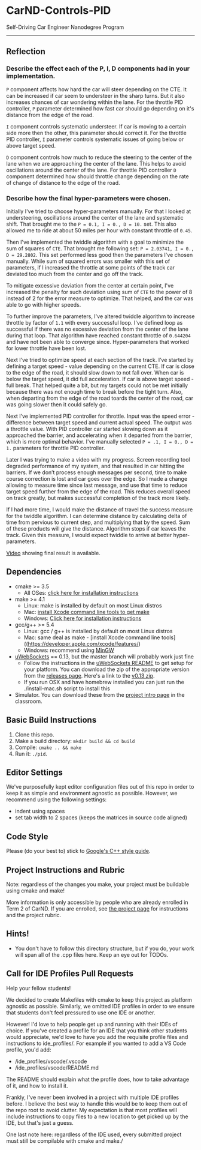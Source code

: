 # CarND-Controls-PID
Self-Driving Car Engineer Nanodegree Program

---

## Reflection

### Describe the effect each of the P, I, D components had in your implementation.

`P` component affects how hard the car will steer depending on the CTE. It can be increased if car seem to understeer in the sharp turns. But it also increases chances of car wondering within the lane. For the throttle PID controller, `P` parameter determined how fast car should go depending on it's distance from the edge of the road.

`I` component controls systematic understeer. If car is moving to a certain side more then the other, this parameter should correct it. For the throttle PID controller, `I` parameter controls systematic issues of going below or above target speed.

`D` component controls how much to reduce the steering to the center of the lane when we are approaching the center of the lane. This helps to avoid oscillations around the center of the lane. For throttle PID controller `D` component determined how should throttle change depending on the rate of change of distance to the edge of the road.

### Describe how the final hyper-parameters were chosen.

Initially I've tried to choose hyper-parameters manually. For that I looked at understeering, oscillations around the center of the lane and systematic shift. That brought me to the `P = 0.1, I = 0., D = 10.` set. This also allowed me to ride at about 50 miles per hour with constant throttle of `0.45`.

Then I've implemented the twiddle algorithm with a goal to minimize the sum of squares of `CTE`. That brought me following set: `P = 2.03741, I = 0., D = 29.2802`. This set performed less good then the parameters I've chosen manually. While sum of squared errors was smaller with this set of parameters, if I increased the throttle at some points of the track car deviated too much from the center and go off the track.

To mitigate excessive deviation from the center at certain point, I've increased the penalty for such deviation using sum of `CTE` to the power of 8 instead of 2 for the error measure to optimize. That helped, and the car was able to go with higher speeds.

To further improve the parameters, I've altered twiddle algorithm to increase throttle by factor of `1.1` with every successful loop. I've defined loop as successful if there was no excessive deviation from the center of the lane during that loop. That algorithm have reached constant throttle of `0.644204` and have not been able to converge since. Hyper-parameters that worked for lower throttle have been lost.

Next I’ve tried to optimize speed at each section of the track. I’ve started by defining a target speed - value depending on the current CTE. If car is close to the edge of the road, it should slow down to not fall over. When car is below the target speed, it did full acceleration. If car is above target speed - full break. That helped quite a bit, but my targets could not be met initially because there was not enough time to break before the tight turn. Also, when departing from the edge of the road toards the center of the road, car was going slower then it could safely go.

Next I’ve implemented PID controller for throttle. Input was the speed error - difference between target speed and current actual speed. The output was a throttle value. With PID controller car started slowing down as it approached the barrier, and accelerating when it departed from the barrier, which is more optimal behavior. I've manually selected `P = .1, I = 0., D = 1.` parameters for throttle PID controller.

Later I was trying to make a video with my progress. Screen recording tool degraded performance of my system, and that resulted in car hitting the barriers. If we don’t process enough messages per second, time to make course correction is lost and car goes over the edge. So I made a change allowing to measure time since last message, and use that time to reduce target speed further from the edge of the road. This reduces overall speed on track greatly, but makes successful completion of the track more likely.

If I had more time, I would make the distance of travel the success measure for the twiddle algorithm. I can determine distance by calculating delta of time from pervious to current step, and multiplying that by the speed. Sum of these products will give the distance. Algorithm stops if car leaves the track. Given this measure, I would expect twiddle to arrive at better hyper-parameters.

[Video](https://youtu.be/Ldnlt6bflJI) showing final result is available.

## Dependencies

* cmake >= 3.5
  * All OSes: [click here for installation instructions](https://cmake.org/install/)
* make >= 4.1
  * Linux: make is installed by default on most Linux distros
  * Mac: [install Xcode command line tools to get make](https://developer.apple.com/xcode/features/)
  * Windows: [Click here for installation instructions](http://gnuwin32.sourceforge.net/packages/make.htm)
* gcc/g++ >= 5.4
  * Linux: gcc / g++ is installed by default on most Linux distros
  * Mac: same deal as make - [install Xcode command line tools]((https://developer.apple.com/xcode/features/)
  * Windows: recommend using [MinGW](http://www.mingw.org/)
* [uWebSockets](https://github.com/uWebSockets/uWebSockets) == 0.13, but the master branch will probably work just fine
  * Follow the instructions in the [uWebSockets README](https://github.com/uWebSockets/uWebSockets/blob/master/README.md) to get setup for your platform. You can download the zip of the appropriate version from the [releases page](https://github.com/uWebSockets/uWebSockets/releases). Here's a link to the [v0.13 zip](https://github.com/uWebSockets/uWebSockets/archive/v0.13.0.zip).
  * If you run OSX and have homebrew installed you can just run the ./install-mac.sh script to install this
* Simulator. You can download these from the [project intro page](https://github.com/udacity/CarND-PID-Control-Project/releases) in the classroom.

## Basic Build Instructions

1. Clone this repo.
2. Make a build directory: `mkdir build && cd build`
3. Compile: `cmake .. && make`
4. Run it: `./pid`. 

## Editor Settings

We've purposefully kept editor configuration files out of this repo in order to
keep it as simple and environment agnostic as possible. However, we recommend
using the following settings:

* indent using spaces
* set tab width to 2 spaces (keeps the matrices in source code aligned)

## Code Style

Please (do your best to) stick to [Google's C++ style guide](https://google.github.io/styleguide/cppguide.html).

## Project Instructions and Rubric

Note: regardless of the changes you make, your project must be buildable using
cmake and make!

More information is only accessible by people who are already enrolled in Term 2
of CarND. If you are enrolled, see [the project page](https://classroom.udacity.com/nanodegrees/nd013/parts/40f38239-66b6-46ec-ae68-03afd8a601c8/modules/f1820894-8322-4bb3-81aa-b26b3c6dcbaf/lessons/e8235395-22dd-4b87-88e0-d108c5e5bbf4/concepts/6a4d8d42-6a04-4aa6-b284-1697c0fd6562)
for instructions and the project rubric.

## Hints!

* You don't have to follow this directory structure, but if you do, your work
  will span all of the .cpp files here. Keep an eye out for TODOs.

## Call for IDE Profiles Pull Requests

Help your fellow students!

We decided to create Makefiles with cmake to keep this project as platform
agnostic as possible. Similarly, we omitted IDE profiles in order to we ensure
that students don't feel pressured to use one IDE or another.

However! I'd love to help people get up and running with their IDEs of choice.
If you've created a profile for an IDE that you think other students would
appreciate, we'd love to have you add the requisite profile files and
instructions to ide_profiles/. For example if you wanted to add a VS Code
profile, you'd add:

* /ide_profiles/vscode/.vscode
* /ide_profiles/vscode/README.md

The README should explain what the profile does, how to take advantage of it,
and how to install it.

Frankly, I've never been involved in a project with multiple IDE profiles
before. I believe the best way to handle this would be to keep them out of the
repo root to avoid clutter. My expectation is that most profiles will include
instructions to copy files to a new location to get picked up by the IDE, but
that's just a guess.

One last note here: regardless of the IDE used, every submitted project must
still be compilable with cmake and make./
